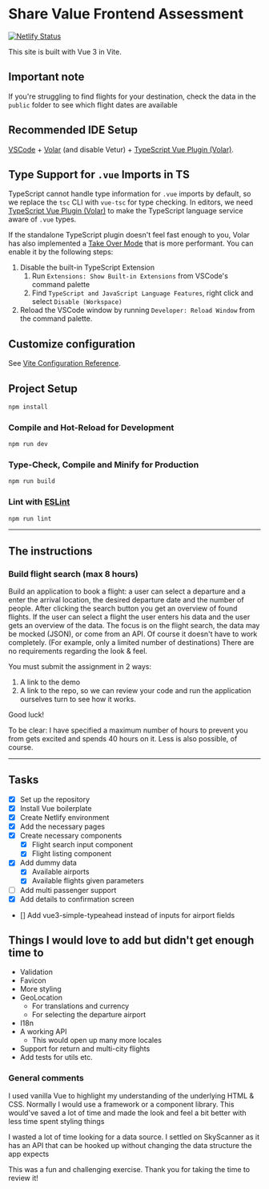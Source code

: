 # Share Value Frontend Assessment

[![Netlify Status](https://api.netlify.com/api/v1/badges/7c041ba6-3c9e-4c99-8680-1fed87ea026b/deploy-status)](https://app.netlify.com/sites/extraordinary-kheer-79a146/deploys)

This site is built with Vue 3 in Vite.

## Important note

If you're struggling to find flights for your destination, check the data in the `public` folder to see which flight dates are available

## Recommended IDE Setup

[VSCode](https://code.visualstudio.com/) + [Volar](https://marketplace.visualstudio.com/items?itemName=Vue.volar) (and disable Vetur) + [TypeScript Vue Plugin (Volar)](https://marketplace.visualstudio.com/items?itemName=Vue.vscode-typescript-vue-plugin).

## Type Support for `.vue` Imports in TS

TypeScript cannot handle type information for `.vue` imports by default, so we replace the `tsc` CLI with `vue-tsc` for type checking. In editors, we need [TypeScript Vue Plugin (Volar)](https://marketplace.visualstudio.com/items?itemName=Vue.vscode-typescript-vue-plugin) to make the TypeScript language service aware of `.vue` types.

If the standalone TypeScript plugin doesn't feel fast enough to you, Volar has also implemented a [Take Over Mode](https://github.com/johnsoncodehk/volar/discussions/471#discussioncomment-1361669) that is more performant. You can enable it by the following steps:

1. Disable the built-in TypeScript Extension
   1. Run `Extensions: Show Built-in Extensions` from VSCode's command palette
   2. Find `TypeScript and JavaScript Language Features`, right click and select `Disable (Workspace)`
2. Reload the VSCode window by running `Developer: Reload Window` from the command palette.

## Customize configuration

See [Vite Configuration Reference](https://vitejs.dev/config/).

## Project Setup

```sh
npm install
```

### Compile and Hot-Reload for Development

```sh
npm run dev
```

### Type-Check, Compile and Minify for Production

```sh
npm run build
```

### Lint with [ESLint](https://eslint.org/)

```sh
npm run lint
```

---

## The instructions

### Build flight search (max 8 hours)

Build an application to book a flight: a user can select a departure and a enter the arrival location, the desired departure date and the number of people. After clicking the search button you get an overview of found flights. If the user can select a flight the user enters his data and the user gets an overview of the data. The focus is on the flight search, the data may be mocked (JSON), or come from an API. Of course it doesn't have to work completely. (For example, only a limited number of destinations) There are no requirements regarding the look & feel.

You must submit the assignment in 2 ways:

1. A link to the demo
2. A link to the repo, so we can review your code and run the application ourselves turn to see how it works.

Good luck!

To be clear: I have specified a maximum number of hours to prevent you from
gets excited and spends 40 hours on it. Less is also possible, of course.

---

## Tasks

- [x] Set up the repository
- [x] Install Vue boilerplate
- [x] Create Netlify environment
- [x] Add the necessary pages
- [x] Create necessary components
  - [x] Flight search input component
  - [x] Flight listing component
- [x] Add dummy data
  - [x] Available airports
  - [x] Available flights given parameters
- [ ] Add multi passenger support
- [x] Add details to confirmation screen
- [] Add vue3-simple-typeahead instead of inputs for airport fields

## Things I would love to add but didn't get enough time to

- Validation
- Favicon
- More styling
- GeoLocation
  - For translations and currency
  - For selecting the departure airport
- I18n
- A working API
  - This would open up many more locales
- Support for return and multi-city flights
- Add tests for utils etc.

### General comments

I used vanilla Vue to highlight my understanding of the underlying HTML & CSS. Normally I would use a framework or a component library. This would've saved a lot of time and made the look and feel a bit better with less time spent styling things

I wasted a lot of time looking for a data source. I settled on SkyScanner as it has an API that can be hooked up without changing the data structure the app expects

This was a fun and challenging exercise. Thank you for taking the time to review it!
